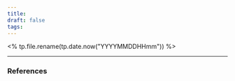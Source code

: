 ```yaml
---
title: 
draft: false
tags:
---
```

<% tp.file.rename(tp.date.now("YYYYMMDDHHmm")) %>


---
### References
